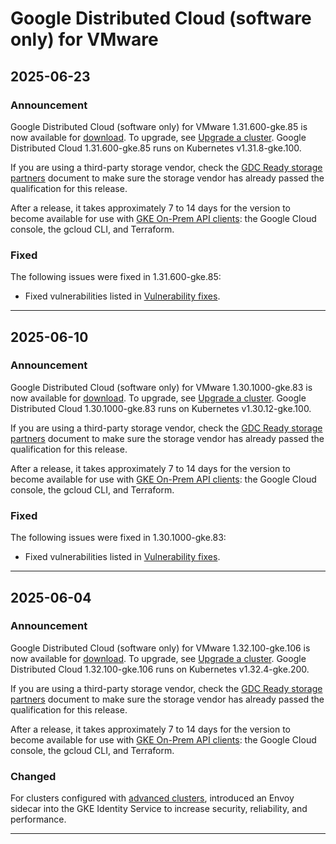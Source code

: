 # Google Distributed Cloud (software only) for VMware

## 2025-06-23

### Announcement

Google Distributed Cloud (software only) for VMware 1.31.600-gke.85 is now available for [download](https://cloud.google.com/kubernetes-engine/distributed-cloud/vmware/docs/downloads). To upgrade, see [Upgrade a cluster](https://cloud.google.com/kubernetes-engine/distributed-cloud/vmware/docs/how-to/upgrading). Google Distributed Cloud 1.31.600-gke.85 runs on Kubernetes v1.31.8-gke.100.

If you are using a third-party storage vendor, check the [GDC Ready storage partners](https://cloud.google.com/anthos/docs/resources/partner-storage) document to make sure the storage vendor has already passed the qualification for this release.

After a release, it takes approximately 7 to 14 days for the version to become available for use with [GKE On-Prem API clients](https://cloud.google.com/kubernetes-engine/distributed-cloud/vmware/docs/how-to/cluster-lifecycle-management-tools): the Google Cloud console, the gcloud CLI, and Terraform.

### Fixed

The following issues were fixed in 1.31.600-gke.85:

* Fixed vulnerabilities listed in [Vulnerability fixes](https://cloud.google.com/kubernetes-engine/distributed-cloud/vmware/docs/vulnerabilities).

---
## 2025-06-10

### Announcement

Google Distributed Cloud (software only) for VMware 1.30.1000-gke.83 is now available for [download](https://cloud.google.com/kubernetes-engine/distributed-cloud/vmware/docs/downloads). To upgrade, see [Upgrade a cluster](https://cloud.google.com/kubernetes-engine/distributed-cloud/vmware/docs/how-to/upgrading). Google Distributed Cloud 1.30.1000-gke.83 runs on Kubernetes v1.30.12-gke.100.

If you are using a third-party storage vendor, check the [GDC Ready storage partners](https://cloud.google.com/anthos/docs/resources/partner-storage) document to make sure the storage vendor has already passed the qualification for this release.

After a release, it takes approximately 7 to 14 days for the version to become available for use with [GKE On-Prem API clients](https://cloud.google.com/kubernetes-engine/distributed-cloud/vmware/docs/how-to/cluster-lifecycle-management-tools): the Google Cloud console, the gcloud CLI, and Terraform.

### Fixed

The following issues were fixed in 1.30.1000-gke.83:

* Fixed vulnerabilities listed in [Vulnerability fixes](https://cloud.google.com/kubernetes-engine/distributed-cloud/vmware/docs/vulnerabilities).

---
## 2025-06-04

### Announcement

Google Distributed Cloud (software only) for VMware 1.32.100-gke.106 is now available for [download](https://cloud.google.com/kubernetes-engine/distributed-cloud/vmware/docs/downloads). To upgrade, see [Upgrade a cluster](https://cloud.google.com/kubernetes-engine/distributed-cloud/vmware/docs/how-to/upgrading). Google Distributed Cloud 1.32.100-gke.106 runs on Kubernetes v1.32.4-gke.200.

If you are using a third-party storage vendor, check the [GDC Ready storage partners](https://cloud.google.com/anthos/docs/resources/partner-storage) document to make sure the storage vendor has already passed the qualification for this release.

After a release, it takes approximately 7 to 14 days for the version to become available for use with [GKE On-Prem API clients](https://cloud.google.com/kubernetes-engine/distributed-cloud/vmware/docs/how-to/cluster-lifecycle-management-tools): the Google Cloud console, the gcloud CLI, and Terraform.

### Changed

For clusters configured with [advanced clusters](https://cloud.google.com/kubernetes-engine/distributed-cloud/vmware/docs/concepts/advanced-clusters), introduced an Envoy sidecar into the GKE Identity Service to increase security, reliability, and performance.

---
